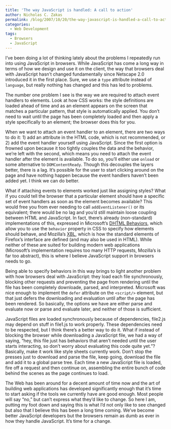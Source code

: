```yaml
---
title: 'The way JavaScript is handled: A call to action'
author: Nicholas C. Zakas
permalink: /blog/2007/10/20/the-way-javascript-is-handled-a-call-to-action/
categories:
  - Web Development
tags:
  - Browsers
  - JavaScript
---
```

I&#8217;ve been doing a lot of thinking lately about the problems I repeatedly run into using JavaScript in browsers. While JavaScript has come a long way in terms of how we design and use it on the client, the way that browsers deal with JavaScript hasn&#8217;t changed fundamentally since Netscape 2.0 introduced it in the first place. Sure, we use a `type` attribute instead of `language`, but really nothing has changed and this has led to problems.

The number one problem I see is the way we are required to attach event handlers to elements. Look at how CSS works: the style definitions are loaded ahead of time and as an element appears on the screen that matches a particular pattern, that style is automatically applied. You don&#8217;t need to wait until the page has been completely loaded and then apply a style specifically to an element; the browser does this for you.

When we want to attach an event handler to an element, there are two ways to do it: 1) add an attribute in the HTML code, which is not recommended, or 2) add the event handler yourself using JavaScript. Since the first option is frowned upon because it too tightly couples the data and the behavior, we&#8217;re left with the second, which means you need to attach the event handler after the element is available. To do so, you&#8217;ll either use `onload` or some alternative to `DOMContentReady`. Though this decouples the layers better, there is a lag. It&#8217;s possible for the user to start clicking around on the page and have nothing happen because the event handlers haven&#8217;t been added yet. I think we can do better.

What if attaching events to elements worked just like assigning styles? What if you could tell the browser that a particular element should have a specific set of event handlers as soon as the element becomes available? This would free you from ever needing to call `addEventListener()` or its equivalent; there would be no lag and you&#8217;d still maintain loose coupling between HTML and JavaScript. In fact, there&#8217;s already (non-standard) implementations of this, expressed in Microsoft&#8217;s <a title="Introduction to DHTML Behaviors" rel="external" href="http://msdn2.microsoft.com/en-us/library/ms531079.aspx">DHTML Behaviors</a>, which allow you to use the `behavior` property in CSS to specify how elements should behave, and Mozilla&#8217;s <a title="XBL 1.0 Reference" rel="external" href="http://developer.mozilla.org/en/docs/XBL:XBL_1.0_Reference">XBL</a>, which is how the standard elements of Firefox&#8217;s interface are defined (and may also be used in HTML). While neither of these are suited for building modern web applications (Microsoft&#8217;s implementation requires too many HTTP requests, Mozilla&#8217;s is far too abstract), this is where I believe JavaScript support in browsers needs to go.

Being able to specify behaviors in this way brings to light another problem with how browsers deal with JavaScript: they load each file synchronously, blocking other requests and preventing the page from rendering until the file has been completely downloade, parsed, and interpreted. Microsoft was nice enough to implement the `defer` attribute on the `<script/>` element, but that just defers the downloading and evaluation until after the page has been rendered. So basically, the options we have are either parse and evaluate now or parse and evaluate later, and neither of those is sufficient.

JavaScript files are loaded synchronously because of dependencies, file2.js may depend on stuff in file1.js to work properly. These dependencies need to be respected, but I think there&#8217;s a better way to do it. What if instead of blocking the browser while downloading a JavaScript file, we had a way of saying, &#8220;hey, this file just has behaviors that aren&#8217;t needed until the user starts interacting, so don&#8217;t worry about evaluating this code quite yet.&#8221;? Basically, make it work like style sheets currently work. Don&#8217;t stop the presses just to download and parse the file, keep going, download the file and add it to a global parse tree. Each time a new JavaScript file is loaded, fire off a request and then continue on, assembling the entire bunch of code behind the scenes as the page continues to load.

The Web has been around for a decent amount of time now and the art of building web applications has developed significantly enough that it&#8217;s time to start asking if the tools we currently have are good enough. Most people will say &#8220;no,&#8221; but can&#8217;t express what they&#8217;d like to change. So here I am, putting my foot down and saying this is what I&#8217;d not only like to see changed but also that I believe this has been a long time coming. We&#8217;ve become better JavaScript developers but the browsers remain as dumb as ever in how they handle JavaScript. It&#8217;s time for a change.
